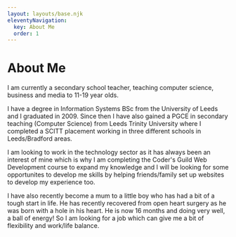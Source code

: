 ```yaml
---
layout: layouts/base.njk
eleventyNavigation:
  key: About Me
  order: 1
---
```

# About Me

I am currently a secondary school teacher, teaching computer science, business and media to 11-19 year olds.

I have a degree in Information Systems BSc from the University of Leeds and I graduated in 2009.
Since then I have also gained a PGCE in secondary teaching (Computer Science) from Leeds Trinity University where I completed a SCITT placement working in three different schools in Leeds/Bradford areas.

I am looking to work in the technology sector as it has always been an interest of mine which is why I am completing the Coder's Guild Web Development course to expand my knowledge and I will be looking for some opportunites to develop me skills by helping friends/family set up websites to develop my experience too.

I have also recently become a mum to a little boy who has had a bit of a tough start in life. He has recently recovered from open heart surgery as he was born with a hole in his heart. He is now 16 months and doing very well, a ball of energy! So I am looking for a job which can give me a bit of flexibility and work/life balance.



